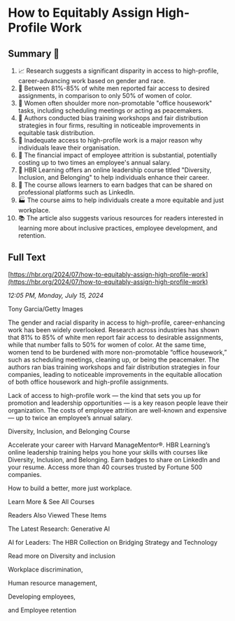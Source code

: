 # How to Equitably Assign High-Profile Work

## Summary 🤖

1. 📈 Research suggests a significant disparity in access to high-profile, career-advancing work based on gender and race.
2. 💼 Between 81%-85% of white men reported fair access to desired assignments, in comparison to only 50% of women of color.
3. 🏢 Women often shoulder more non-promotable "office housework" tasks, including scheduling meetings or acting as peacemakers.
4. 🚀 Authors conducted bias training workshops and fair distribution strategies in four firms, resulting in noticeable improvements in equitable task distribution.
5. 🚫 Inadequate access to high-profile work is a major reason why individuals leave their organisation.
6. 💸 The financial impact of employee attrition is substantial, potentially costing up to two times an employee's annual salary. 
7. 🌈 HBR Learning offers an online leadership course titled "Diversity, Inclusion, and Belonging" to help individuals enhance their career.
8. 🏅 The course allows learners to earn badges that can be shared on professional platforms such as LinkedIn.
9. 🏭 The course aims to help individuals create a more equitable and just workplace.
10. 📚 The article also suggests various resources for readers interested in learning more about inclusive practices, employee development, and retention.

## Full Text

[https://hbr.org/2024/07/how-to-equitably-assign-high-profile-work](https://hbr.org/2024/07/how-to-equitably-assign-high-profile-work)

*12:05 PM, Monday, July 15, 2024*

Tony Garcia/Getty Images

The gender and racial disparity in access to high-profile, career-enhancing work has been widely overlooked. Research across industries has shown that 81% to 85% of white men report fair access to desirable assignments, while that number falls to 50% for women of color. At the same time, women tend to be burdened with more non-promotable “office housework,” such as scheduling meetings, cleaning up, or being the peacemaker. The authors ran bias training workshops and fair distribution strategies in four companies, leading to noticeable improvements in the equitable allocation of both office housework and high-profile assignments.

Lack of access to high-profile work — the kind that sets you up for promotion and leadership opportunities — is a key reason people leave their organization. The costs of employee attrition are well-known and expensive — up to twice an employee’s annual salary.

Diversity, Inclusion, and Belonging Course

Accelerate your career with Harvard ManageMentor®. HBR Learning’s online leadership training helps you hone your skills with courses like Diversity, Inclusion, and Belonging. Earn badges to share on LinkedIn and your resume. Access more than 40 courses trusted by Fortune 500 companies.

How to build a better, more just workplace.

Learn More & See All Courses

Readers Also Viewed These Items

The Latest Research: Generative AI

AI for Leaders: The HBR Collection on Bridging Strategy and Technology

Read more on Diversity and inclusion

Workplace discrimination,

Human resource management,

Developing employees,

and Employee retention

